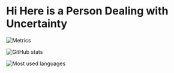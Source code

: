 # Hi Here is a Person Dealing with Uncertainty

![Metrics](https://metrics.lecoq.io/TheHiddenObserver?template=classic&base=header%2C%20activity%2C%20community%2C%20repositories%2C%20metadata&base.indepth=false&base.hireable=false&base.skip=false&config.timezone=Asia%2FShanghai)


![GitHub stats](https://github-readme-stats.vercel.app/api?username=TheHiddenObserver&show_icons=true&theme=radical)


![Most used languages](https://github-readme-stats.vercel.app/api/top-langs/?username=TheHiddenObserver&layout=compact&hide_border=true&langs_count=10)


